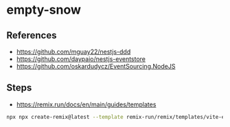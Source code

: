 # empty-snow

## References

- <https://github.com/mguay22/nestjs-ddd>
- <https://github.com/daypaio/nestjs-eventstore>
- <https://github.com/oskardudycz/EventSourcing.NodeJS>

## Steps

- <https://remix.run/docs/en/main/guides/templates>

```bash
npx npx create-remix@latest --template remix-run/remix/templates/vite-express
```
